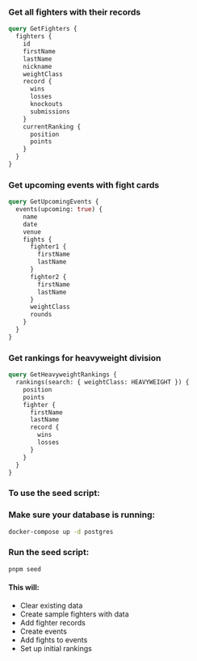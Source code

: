 ### Get all fighters with their records

```graphql
query GetFighters {
  fighters {
    id
    firstName
    lastName
    nickname
    weightClass
    record {
      wins
      losses
      knockouts
      submissions
    }
    currentRanking {
      position
      points
    }
  }
}
```

### Get upcoming events with fight cards

```graphql
query GetUpcomingEvents {
  events(upcoming: true) {
    name
    date
    venue
    fights {
      fighter1 {
        firstName
        lastName
      }
      fighter2 {
        firstName
        lastName
      }
      weightClass
      rounds
    }
  }
}
```

### Get rankings for heavyweight division

```graphql
query GetHeavyweightRankings {
  rankings(search: { weightClass: HEAVYWEIGHT }) {
    position
    points
    fighter {
      firstName
      lastName
      record {
        wins
        losses
      }
    }
  }
}
```

### To use the seed script:

### Make sure your database is running:

```bash
docker-compose up -d postgres
```

### Run the seed script:

```bash
pnpm seed
```

#### This will:

* Clear existing data
* Create sample fighters with data
* Add fighter records
* Create events
* Add fights to events
* Set up initial rankings
